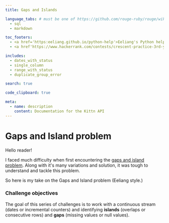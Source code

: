 ```yaml
---
title: Gaps and Islands

language_tabs: # must be one of https://github.com/rouge-ruby/rouge/wiki/List-of-supported-languages-and-lexers
  - sql
  - markdown

toc_footers:
  - <a href='https:eeliang.github.io/python-help'>Eeliang's Python help</a>
  - <a href'https://www.hackerrank.com/contests/crescent-practice-3rd-years/challenges/islands-1'>Try out the test questions at Hackerone</a>

includes:
  - dates_with_status
  - single_column
  - range_with_status
  - duplicate_group_error

search: true

code_clipboard: true

meta:
  - name: description
    content: Documentation for the Kittn API
---
```


# Gaps and Island problem

Hello reader!

I faced much difficulty when first encountering the [gaps and island problem](https://livebook.manning.com/book/sql-server-mvp-deep-dives/chapter-5/). Along with it's many variations and solution, it was tough to understand and tackle this problem.

So here is my take on the Gaps and Island problem (Eeliang style.)

### Challenge objectives
The goal of this series of challenges is to work with a continuous stream (dates or incremental counters) and identifying **islands** (overlaps or consecutive rows) and **gaps** (missing values or null values). 
